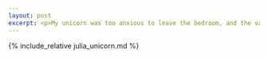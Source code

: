 ```yaml
---
layout: post
excerpt: <p>My unicorn was too anxious to leave the bedroom, and the vacuum cleaner was only making it worse. Every time I pushed the vacuum in his direction he would rear up onto his back hooves. There were less stained glass animals back here than in the rest of the apartment, but the unicorn had shuffled around and knocked his horn against the few owls that still dangled from the ceiling. They were all arcing on their taut chains, and brown bird-shaped stains scurried along the walls. He reared up so high that his horn punched into the ceiling, which was painted in mashed potato swirls that he had peppered with holes, so I gave up cleaning. I clicked the vacuum cleaner off and caught an owl as it swung near my head. Veins of metal branched through the beer-colored glass. I pulled my hands back slowly to let the owl sway gently in the air. I asked the unicorn, “You happy now?”</p>
---
```


{% include_relative julia_unicorn.md %}
